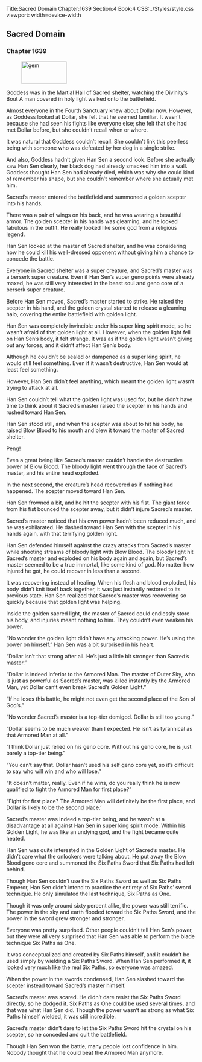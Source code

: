 Title:Sacred Domain 
Chapter:1639 
Section:4 
Book:4 
CSS:../Styles/style.css 
viewport: width=device-width
  
## Sacred Domain
### Chapter 1639 
<figure>
	<img src="../Images/gem.gif" alt="gem" id="gem" width="120" height="60" />
</figure>
  

  
  Goddess was in the Martial Hall of Sacred shelter, watching the Divinity’s Bout A man covered in holy light walked onto the battlefield.

Almost everyone in the Fourth Sanctuary knew about Dollar now. However, as Goddess looked at Dollar, she felt that he seemed familiar. It wasn’t because she had seen his fights like everyone else; she felt that she had met Dollar before, but she couldn’t recall when or where.

It was natural that Goddess couldn’t recall. She couldn’t link this peerless being with someone who was defeated by her dog in a single strike.

And also, Goddess hadn’t given Han Sen a second look. Before she actually saw Han Sen clearly, her black dog had already smacked him into a wall. Goddess thought Han Sen had already died, which was why she could kind of remember his shape, but she couldn’t remember where she actually met him.

Sacred’s master entered the battlefield and summoned a golden scepter into his hands.

There was a pair of wings on his back, and he was wearing a beautiful armor. The golden scepter in his hands was gleaming, and he looked fabulous in the outfit. He really looked like some god from a religious legend.

Han Sen looked at the master of Sacred shelter, and he was considering how he could kill his well-dressed opponent without giving him a chance to concede the battle.

Everyone in Sacred shelter was a super creature, and Sacred’s master was a berserk super creature. Even if Han Sen’s super geno points were already maxed, he was still very interested in the beast soul and geno core of a berserk super creature.

Before Han Sen moved, Sacred’s master started to strike. He raised the scepter in his hand, and the golden crystal started to release a gleaming halo, covering the entire battlefield with golden light.

Han Sen was completely invincible under his super king spirit mode, so he wasn’t afraid of that golden light at all. However, when the golden light fell on Han Sen’s body, it felt strange. It was as if the golden light wasn’t giving out any forces, and it didn’t affect Han Sen’s body.

Although he couldn’t be sealed or dampened as a super king spirit, he would still feel something. Even if it wasn’t destructive, Han Sen would at least feel something.

However, Han Sen didn’t feel anything, which meant the golden light wasn’t trying to attack at all.

Han Sen couldn’t tell what the golden light was used for, but he didn’t have time to think about it Sacred’s master raised the scepter in his hands and rushed toward Han Sen.

Han Sen stood still, and when the scepter was about to hit his body, he raised Blow Blood to his mouth and blew it toward the master of Sacred shelter.

Peng!

Even a great being like Sacred’s master couldn’t handle the destructive power of Blow Blood. The bloody light went through the face of Sacred’s master, and his entire head exploded.

In the next second, the creature’s head recovered as if nothing had happened. The scepter moved toward Han Sen.

Han Sen frowned a bit, and he hit the scepter with his fist. The giant force from his fist bounced the scepter away, but it didn’t injure Sacred’s master.

Sacred’s master noticed that his own power hadn’t been reduced much, and he was exhilarated. He dashed toward Han Sen with the scepter in his hands again, with that terrifying golden light.

Han Sen defended himself against the crazy attacks from Sacred’s master while shooting streams of bloody light with Blow Blood. The bloody light hit Sacred’s master and exploded on his body again and again, but Sacred’s master seemed to be a true immortal, like some kind of god. No matter how injured he got, he could recover in less than a second.

It was recovering instead of healing. When his flesh and blood exploded, his body didn’t knit itself back together, it was just instantly restored to its previous state. Han Sen realized that Sacred’s master was recovering so quickly because that golden light was helping.

Inside the golden sacred light, the master of Sacred could endlessly store his body, and injuries meant nothing to him. They couldn’t even weaken his power.

“No wonder the golden light didn’t have any attacking power. He’s using the power on himself.” Han Sen was a bit surprised in his heart.

“Dollar isn’t that strong after all. He’s just a little bit stronger than Sacred’s master.”

“Dollar is indeed inferior to the Armored Man. The master of Outer Sky, who is just as powerful as Sacred’s master, was killed instantly by the Armored Man, yet Dollar can’t even break Sacred’s Golden Light.”

“If he loses this battle, he might not even get the second place of the Son of God’s.”

“No wonder Sacred’s master is a top-tier demigod. Dollar is still too young.”

“Dollar seems to be much weaker than I expected. He isn’t as tyrannical as that Armored Man at all.”

“I think Dollar just relied on his geno core. Without his geno core, he is just barely a top-tier being.”

“You can’t say that. Dollar hasn’t used his self geno core yet, so it’s difficult to say who will win and who will lose.”

“It doesn’t matter, really. Even if he wins, do you really think he is now qualified to fight the Armored Man for first place?”

“Fight for first place? The Armored Man will definitely be the first place, and Dollar is likely to be the second place.’

Sacred’s master was indeed a top-tier being, and he wasn’t at a disadvantage at all against Han Sen in super king spirit mode. Within his Golden Light, he was like an undying god, and the fight became quite heated.

Han Sen was quite interested in the Golden Light of Sacred’s master. He didn’t care what the onlookers were talking about. He put away the Blow Blood geno core and summoned the Six Paths Sword that Six Paths had left behind.

Though Han Sen couldn’t use the Six Paths Sword as well as Six Paths Emperor, Han Sen didn’t intend to practice the entirety of Six Paths’ sword technique. He only simulated the last technique, Six Paths as One.

Though it was only around sixty percent alike, the power was still terrific. The power in the sky and earth flooded toward the Six Paths Sword, and the power in the sword grew stronger and stronger.

Everyone was pretty surprised. Other people couldn’t tell Han Sen’s power, but they were all very surprised that Han Sen was able to perform the blade technique Six Paths as One.

It was conceptualized and created by Six Paths himself, and it couldn’t be used simply by wielding a Six Paths Sword. When Han Sen performed it, it looked very much like the real Six Paths, so everyone was amazed.

When the power in the swords condensed, Han Sen slashed toward the scepter instead toward Sacred’s master himself.

Sacred’s master was scared. He didn’t dare resist the Six Paths Sword directly, so he dodged it. Six Paths as One could be used several times, and that was what Han Sen did. Though the power wasn’t as strong as what Six Paths himself wielded, it was still incredible.

Sacred’s master didn’t dare to let the Six Paths Sword hit the crystal on his scepter, so he conceded and quit the battlefield.

Though Han Sen won the battle, many people lost confidence in him. Nobody thought that he could beat the Armored Man anymore.
